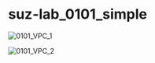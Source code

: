 suz-lab_0101_simple
======================

![0101_VPC_1](https://cacoo.com/diagrams/c9AfWIgKpSO15Sy7-3BDFA.png)

![0101_VPC_2](https://cacoo.com/diagrams/c9AfWIgKpSO15Sy7-1414D.png)
